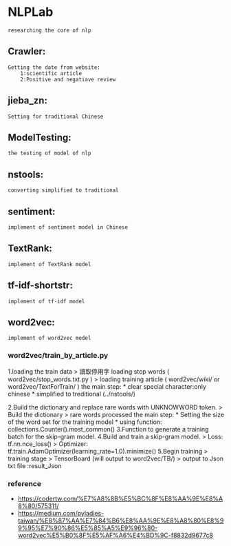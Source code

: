 # NLPLab
	researching the core of nlp



## Crawler:
	Getting the date from website:
		1:scientific article
		2:Positive and negatiave review

## jieba_zn:
	Setting for traditional Chinese

## ModelTesting:
	the testing of model of nlp

## nstools:
	converting simplified to traditional

## sentiment:
	implement of sentiment model in Chinese

## TextRank:
	implement of TextRank model

## tf-idf-shortstr:
	implement of tf-idf model

## word2vec:
	implement of word2vec model

### word2vec/train_by_article.py
1.loading the train data
	>  讀取停用字 loading stop words ( word2vec/stop_words.txt.py )
	>  loading training article ( word2vec/wiki/ or word2vec/TextForTrain/ )
	    the main step:
	    * clear special character:only chinese
	    * simplified to treditional (../nstools/)

2.Build the dictionary and replace rare words with UNKNOWWORD token.
	>  Build the dictionary
	>  rare words processed
	    the main step:
	    * Setting the size of the word set for the training model
	    * using function: collections.Counter().most_common()
3.Function to generate a training batch for the skip-gram model.
4.Build and train a skip-gram model.
	> Loss: tf.nn.nce_loss()
	> Optimizer: tf.train.AdamOptimizer(learning_rate=1.0).minimize()
5.Begin training
	> training stage
	> TensorBoard (will output to word2vec/TB/)
	> output to Json txt file :result_Json
	





### reference 
- https://codertw.com/%E7%A8%8B%E5%BC%8F%E8%AA%9E%E8%A8%80/575311/
- https://medium.com/pyladies-taiwan/%E8%87%AA%E7%84%B6%E8%AA%9E%E8%A8%80%E8%99%95%E7%90%86%E5%85%A5%E9%96%80-word2vec%E5%B0%8F%E5%AF%A6%E4%BD%9C-f8832d9677c8

